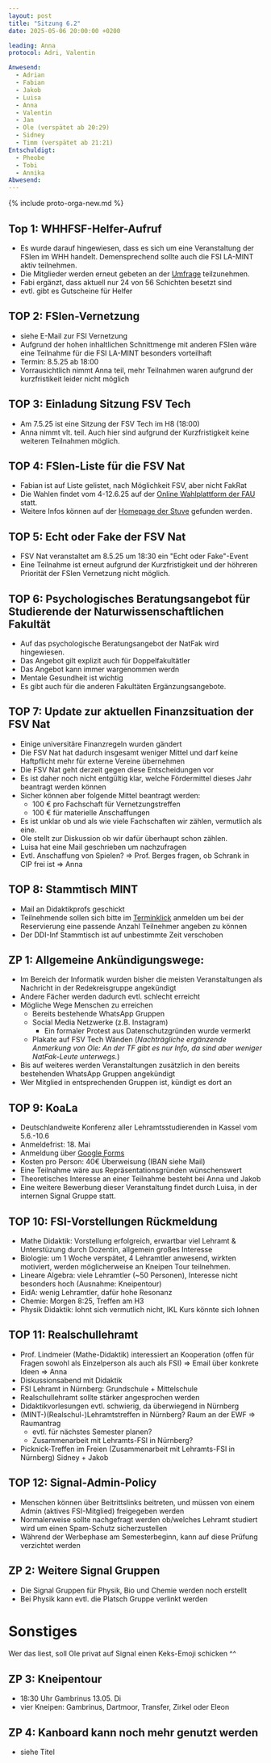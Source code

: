 ```yaml
---
layout: post
title: "Sitzung 6.2"
date: 2025-05-06 20:00:00 +0200

leading: Anna
protocol: Adri, Valentin

Anwesend:
  - Adrian
  - Fabian
  - Jakob
  - Luisa
  - Anna
  - Valentin
  - Jan
  - Ole (verspätet ab 20:29)
  - Sidney
  - Timm (verspätet ab 21:21)
Entschuldigt:
  - Pheobe
  - Tobi
  - Annika
Abwesend:
---
```

{% include proto-orga-new.md %}

## Top 1: WHHFSF-Helfer-Aufruf
- Es wurde darauf hingewiesen, dass es sich um eine Veranstaltung der FSIen im WHH handelt. Demensprechend sollte auch die FSI LA-MINT aktiv teilnehmen.
- Die Mitglieder werden erneut gebeten an der [Umfrage](https://umfrage.stuve.fau.de/478951) teilzunehmen.
- Fabi ergänzt, dass aktuell nur 24 von 56 Schichten besetzt sind
- evtl. gibt es Gutscheine für Helfer


## TOP 2: FSIen-Vernetzung
- siehe E-Mail zur FSI Vernetzung
- Aufgrund der hohen inhaltlichen Schnittmenge mit anderen FSIen wäre eine Teilnahme für die FSI LA-MINT besonders vorteilhaft
- Termin: 8.5.25 ab 18:00
- Vorrausichtlich nimmt Anna teil, mehr Teilnahmen waren aufgrund der kurzfristikeit leider nicht möglich

## TOP 3: Einladung Sitzung FSV Tech
- Am 7.5.25 ist eine Sitzung der FSV Tech im H8 (18:00)
- Anna nimmt vlt. teil. Auch hier sind aufgrund der Kurzfristigkeit keine weiteren Teilnahmen möglich.

## TOP 4: FSIen-Liste für die FSV Nat
- Fabian ist auf Liste gelistet, nach Möglichkeit FSV, aber nicht FakRat
- Die Wahlen findet vom 4-12.6.25 auf der [Online Wahlplattform der FAU](https://online-wahlen.fau.de) statt.
- Weitere Infos können auf der [Homepage der Stuve](https://stuve.fau.de/mitbestimmung/wahlen/) gefunden werden.

## TOP 5: Echt oder Fake der FSV Nat
- FSV Nat veranstaltet am 8.5.25 um 18:30 ein "Echt oder Fake"-Event
- Eine Teilnahme ist erneut aufgrund der Kurzfristigkeit und der höhreren Priorität der FSIen Vernetzung nicht möglich.

## TOP 6: Psychologisches Beratungsangebot für Studierende der Naturwissenschaftlichen Fakultät
- Auf das psychologische Beratungsangebot der NatFak wird hingewiesen.
- Das Angebot gilt explizit auch für Doppelfakultätler
- Das Angebot kann immer wargenommen werdn
- Mentale Gesundheit ist wichtig
- Es gibt auch für die anderen Fakultäten Ergänzungsangebote.
## TOP 7: Update zur aktuellen Finanzsituation der FSV Nat
- Einige universitäre Finanzregeln wurden gändert
- Die FSV Nat hat dadurch insgesamt weniger Mittel und darf keine Haftpflicht mehr für externe  Vereine übernehmen
- Die FSV Nat geht derzeit gegen diese Entscheidungen vor
- Es ist daher noch nicht entgültig klar, welche Fördermittel dieses Jahr beantragt werden können
- Sicher können aber folgende Mittel beantragt werden:
    - 100 € pro Fachschaft für Vernetzungstreffen
    - 100 € für materielle Anschaffungen
- Es ist unklar ob und als wie viele Fachschaften wir zählen, vermutlich als eine.
- Ole stellt zur Diskussion ob wir dafür überhaupt schon zählen.
- Luisa hat eine Mail geschrieben um nachzufragen
- Evtl. Anschaffung von Spielen? => Prof. Berges fragen, ob Schrank in CIP frei ist => Anna


## TOP 8: Stammtisch MINT
- Mail an Didaktikprofs geschickt 
- Teilnehmende sollen sich bitte im [Terminklick](https://terminklick.stuve.fau.de/poll/JACWvt5G/vote/) anmelden um bei der Reservierung eine passende Anzahl Teilnehmer angeben zu können
- Der DDI-Inf Stammtisch ist auf unbestimmte Zeit verschoben

## ZP 1: Allgemeine Ankündigungswege: 
- Im Bereich der Informatik wurden bisher die meisten Veranstaltungen als Nachricht in der Redekreisgruppe angekündigt
- Andere Fächer werden dadurch evtl. schlecht erreicht
- Mögliche Wege Menschen zu erreichen
    - Bereits bestehende WhatsApp Gruppen
    - Social Media Netzwerke (z.B. Instagram)
        - Ein formaler Protest aus Datenschutzgründen wurde vermerkt
    - Plakate auf FSV Tech Wänden (_Nachträgliche ergänzende Anmerkung von Ole: An der TF gibt es nur Info, da sind aber weniger NatFak-Leute unterwegs._)
- Bis auf weiteres werden Veranstaltungen zusätzlich in den bereits bestehenden WhatsApp Gruppen angekündigt
- Wer Mitglied in entsprechenden Gruppen ist, kündigt es dort an


## TOP 9: KoaLa
- Deutschlandweite Konferenz aller Lehramtsstudierenden in Kassel vom 5.6.-10.6
- Anmeldefrist: 18. Mai
- Anmeldung über [Google Forms](https://forms.gle/sKC2o7LsvDrBv8ip8)
- Kosten pro Person: 40€ Überweisung (IBAN siehe Mail)
- Eine Teilnahme wäre aus Repräsentationsgründen wünschenswert
- Theoretisches Interesse an einer Teilnahme besteht bei Anna und Jakob
- Eine weitere Bewerbung dieser Veranstaltung findet durch Luisa, in der internen Signal Gruppe statt.

## TOP 10: FSI-Vorstellungen Rückmeldung
- Mathe Didaktik: Vorstellung erfolgreich, erwartbar viel Lehramt & Unterstüzung durch Dozentin, allgemein großes Interesse
- Biologie: um 1 Woche verspätet, 4 Lehramtler anwesend, wirkten motiviert, werden möglicherweise an Kneipen Tour teilnehmen.
- Lineare Algebra: viele Lehramtler (~50 Personen), Interesse nicht besonders hoch (Ausnahme: Kneipentour)
- EidA: wenig Lehramtler, dafür hohe Resonanz
- Chemie: Morgen 8:25, Treffen am H3
- Physik Didaktik: lohnt sich vermutlich nicht, IKL Kurs könnte sich lohnen

## TOP 11: Realschullehramt
- Prof. Lindmeier (Mathe-Didaktik) interessiert an Kooperation (offen für Fragen sowohl als Einzelperson als auch als FSI) => Email über konkrete Ideen => Anna
- Diskussionsabend mit Didaktik
- FSI Lehramt in Nürnberg: Grundschule + Mittelschule
- Realschullehramt sollte stärker angesprochen werden
- Didaktikvorlesungen evtl. schwierig, da überwiegend in Nürnberg
- (MINT-)(Realschul-)Lehramtstreffen in Nürnberg? Raum an der EWF => Raumantrag
    - evtl. für nächstes Semester planen?
    - Zusammenarbeit mit Lehramts-FSI in Nürnberg?
- Picknick-Treffen im Freien (Zusammenarbeit mit Lehramts-FSI in Nürnberg) Sidney + Jakob

## TOP 12: Signal-Admin-Policy
- Menschen können über Beitrittslinks beitreten, und müssen von einem Admin (aktives FSI-Mitglied) freigegeben werden
- Normalerweise sollte nachgefragt werden ob/welches Lehramt studiert wird um einen Spam-Schutz sicherzustellen
- Während der Werbephase am Semesterbeginn, kann auf diese Prüfung verzichtet werden

## ZP 2:  Weitere Signal Gruppen
- Die Signal Gruppen für Physik, Bio und Chemie werden noch erstellt
- Bei Physik kann evtl. die Platsch Gruppe verlinkt werden

# Sonstiges

Wer das liest, soll Ole privat auf Signal einen Keks-Emoji schicken ^^

## ZP 3: Kneipentour
- 18:30 Uhr Gambrinus 13.05. Di
- vier Kneipen: Gambrinus, Dartmoor, Transfer, Zirkel oder Eleon

## ZP 4: Kanboard kann noch mehr genutzt werden
- siehe Titel
